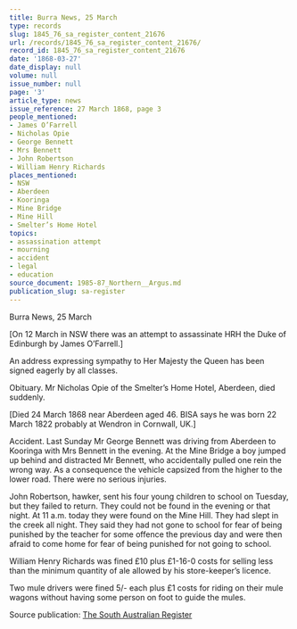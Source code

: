 ```yaml
---
title: Burra News, 25 March
type: records
slug: 1845_76_sa_register_content_21676
url: /records/1845_76_sa_register_content_21676/
record_id: 1845_76_sa_register_content_21676
date: '1868-03-27'
date_display: null
volume: null
issue_number: null
page: '3'
article_type: news
issue_reference: 27 March 1868, page 3
people_mentioned:
- James O’Farrell
- Nicholas Opie
- George Bennett
- Mrs Bennett
- John Robertson
- William Henry Richards
places_mentioned:
- NSW
- Aberdeen
- Kooringa
- Mine Bridge
- Mine Hill
- Smelter’s Home Hotel
topics:
- assassination attempt
- mourning
- accident
- legal
- education
source_document: 1985-87_Northern__Argus.md
publication_slug: sa-register
---
```


Burra News, 25 March

[On 12 March in NSW there was an attempt to assassinate HRH the Duke of Edinburgh by James O’Farrell.]

An address expressing sympathy to Her Majesty the Queen has been signed eagerly by all classes.

Obituary.  Mr Nicholas Opie of the Smelter’s Home Hotel, Aberdeen, died suddenly.

[Died 24 March 1868 near Aberdeen aged 46.  BISA says he was born 22 March 1822 probably at Wendron in Cornwall, UK.]

Accident.  Last Sunday Mr George Bennett was driving from Aberdeen to Kooringa with Mrs Bennett in the evening.  At the Mine Bridge a boy jumped up behind and distracted Mr Bennett, who accidentally pulled one rein the wrong way.  As a consequence the vehicle capsized from the higher to the lower road.  There were no serious injuries.

John Robertson, hawker, sent his four young children to school on Tuesday, but they failed to return.  They could not be found in the evening or that night.  At 11 a.m. today they were found on the Mine Hill.  They had slept in the creek all night.  They said they had not gone to school for fear of being punished by the teacher for some offence the previous day and were then afraid to come home for fear of being punished for not going to school.

William Henry Richards was fined £10 plus £1-16-0 costs for selling less than the minimum quantity of ale allowed by his store-keeper’s licence.

Two mule drivers were fined 5/- each plus £1 costs for riding on their mule wagons without having some person on foot to guide the mules.

Source publication: [The South Australian Register](/publications/sa-register/)
